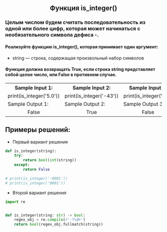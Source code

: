 <h2 style="text-align:center">Функция is_integer()</h2>

### Целым числом будем считать последовательность из одной или более цифр, которая может начинаться с необязательного символа дефиса -.
#### Реализуйте функцию is_integer(), которая принимает один аргумент:
* string — строка, содержащая произвольный набор символов


#### Функция должна возвращать True, если строка string представляет собой целое число, или False в противном случае.


<table align="center">
  <tbody>
    <tr>
      <th>Sample Input 1: </th>
      <th>Sample Input 2: </th>
      <th>Sample Input 3:</th>
    </tr>
    <tr>
      <td align="center">print(is_integer('5.0'))</td>
      <td align="center">print(is_integer('-43'))</td>
      <td align="center">print(is_integer('5f'))</td>
    </tr>
    <tr>
      <td>Sample Output 1:</td>
      <td>Sample Output 2:</td>
      <td>Sample Output 3:</td>
    </tr>
    <tr>
      <td align="center">
      False<br>
      </td>
      <td align="center">
      True<br>
      </td>
      <td align="center">
      False<br>
      </td>
    </tr>
  </tbody>
</table>

## Примеры решений:
* Первый вариант решения
```python
def is_integer(string):
    try:
        return bool(int(string))
    except:
        return False

# print(is_integer('-0001'))
# print(is_integer('0001'))
```
* Второй вариант решения
```python
import re


def is_integer(string: str) -> bool:
    regex_obj = re.compile(r'-?\d+')
    return bool(regex_obj.fullmatch(string))
```


